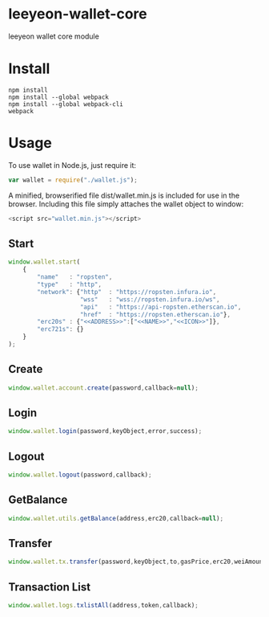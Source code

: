 # leeyeon-wallet-core
leeyeon wallet core module

# Install
```
npm install
npm install --global webpack
npm install --global webpack-cli
webpack
```

# Usage
To use wallet in Node.js, just require it:
```javascript
var wallet = require("./wallet.js");
```

A minified, browserified file dist/wallet.min.js is included for use in the browser. Including this file simply attaches the wallet object to window:
```javascript
<script src="wallet.min.js"></script>
```

## Start
```javascript
window.wallet.start(    
    {
        "name"   : "ropsten",
        "type"   : "http",
        "network": {"http"	: "https://ropsten.infura.io",
                    "wss"	: "wss://ropsten.infura.io/ws",
                    "api"	: "https://api-ropsten.etherscan.io",
                    "href"	: "https://ropsten.etherscan.io"},
        "erc20s" : {"<<ADDRESS>>":["<<NAME>>","<<ICON>>"]},
        "erc721s": {}
    }
);
```

## Create
```javascript
window.wallet.account.create(password,callback=null);
```


## Login
```javascript
window.wallet.login(password,keyObject,error,success);
```

## Logout
```javascript
window.wallet.logout(password,callback);
```

## GetBalance
```javascript
window.wallet.utils.getBalance(address,erc20,callback=null);
```

## Transfer
```javascript
window.wallet.tx.transfer(password,keyObject,to,gasPrice,erc20,weiAmount,error=null,hash=null,success=null);
```


## Transaction List
```javascript
window.wallet.logs.txlistAll(address,token,callback);
```